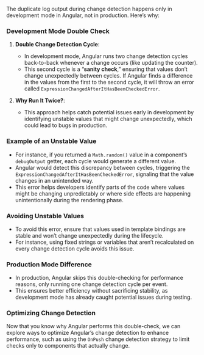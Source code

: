 The duplicate log output during change detection happens only in development mode in Angular, not in production. Here’s why:

### Development Mode Double Check

1. **Double Change Detection Cycle**:
   - In development mode, Angular runs two change detection cycles back-to-back whenever a change occurs (like updating the counter).
   - This second cycle is a “**sanity check**,” ensuring that values don’t change unexpectedly between cycles. If Angular finds a difference in the values from the first to the second cycle, it will throw an error called `ExpressionChangedAfterItHasBeenCheckedError`.

2. **Why Run It Twice?**:
   - This approach helps catch potential issues early in development by identifying unstable values that might change unexpectedly, which could lead to bugs in production.

### Example of an Unstable Value

   - For instance, if you returned a `Math.random()` value in a component’s `debugOutput` getter, each cycle would generate a different value.
   - Angular would detect this discrepancy between cycles, triggering the `ExpressionChangedAfterItHasBeenCheckedError`, signaling that the value changes in an unintended way.
   - This error helps developers identify parts of the code where values might be changing unpredictably or where side effects are happening unintentionally during the rendering phase.

### Avoiding Unstable Values

   - To avoid this error, ensure that values used in template bindings are stable and won’t change unexpectedly during the lifecycle.
   - For instance, using fixed strings or variables that aren’t recalculated on every change detection cycle avoids this issue.

### Production Mode Difference

   - In production, Angular skips this double-checking for performance reasons, only running one change detection cycle per event.
   - This ensures better efficiency without sacrificing stability, as development mode has already caught potential issues during testing.

### Optimizing Change Detection

Now that you know why Angular performs this double-check, we can explore ways to optimize Angular’s change detection to enhance performance, such as using the `OnPush` change detection strategy to limit checks only to components that actually change. 
